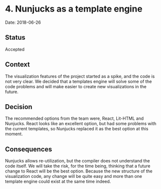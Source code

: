 # 4. Nunjucks as a template engine

Date: 2018-06-26

## Status

Accepted

## Context

The visualization features of the project started as a spike, and the code is not very clear. We decided that a templates engine will solve some of the code problems and will make easier to create new visualizations in the future.

## Decision

The recommended options from the team were, React, Lit-HTML and Nunjucks. React looks like an excellent option, but had some problems with the current templates, so Nunjucks replaced it as the best option at this moment.

## Consequences

Nunjucks allows re-utilization, but the compiler does not understand the code itself. We will take the risk, for the time being, thinking that a future change to React will be the best option. Because the new structure of the visualization code, any change will be quite easy and more than one template engine could exist at the same time indeed.